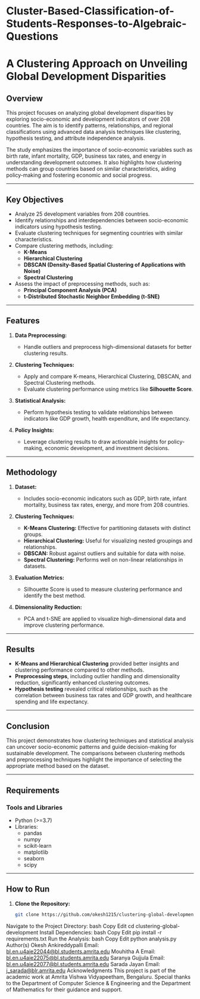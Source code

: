 # Cluster-Based-Classification-of-Students-Responses-to-Algebraic-Questions
# A Clustering Approach on Unveiling Global Development Disparities

## Overview
This project focuses on analyzing global development disparities by exploring socio-economic and development indicators of over 208 countries. The aim is to identify patterns, relationships, and regional classifications using advanced data analysis techniques like clustering, hypothesis testing, and attribute independence analysis.

The study emphasizes the importance of socio-economic variables such as birth rate, infant mortality, GDP, business tax rates, and energy in understanding development outcomes. It also highlights how clustering methods can group countries based on similar characteristics, aiding policy-making and fostering economic and social progress.

---

## Key Objectives
- Analyze 25 development variables from 208 countries.
- Identify relationships and interdependencies between socio-economic indicators using hypothesis testing.
- Evaluate clustering techniques for segmenting countries with similar characteristics.
- Compare clustering methods, including:
  - **K-Means**
  - **Hierarchical Clustering**
  - **DBSCAN (Density-Based Spatial Clustering of Applications with Noise)**
  - **Spectral Clustering**
- Assess the impact of preprocessing methods, such as:
  - **Principal Component Analysis (PCA)**
  - **t-Distributed Stochastic Neighbor Embedding (t-SNE)**

---

## Features
1. **Data Preprocessing:**  
   - Handle outliers and preprocess high-dimensional datasets for better clustering results.
   
2. **Clustering Techniques:**  
   - Apply and compare K-means, Hierarchical Clustering, DBSCAN, and Spectral Clustering methods.
   - Evaluate clustering performance using metrics like **Silhouette Score**.
   
3. **Statistical Analysis:**  
   - Perform hypothesis testing to validate relationships between indicators like GDP growth, health expenditure, and life expectancy.
   
4. **Policy Insights:**  
   - Leverage clustering results to draw actionable insights for policy-making, economic development, and investment decisions.

---

## Methodology
1. **Dataset:**  
   - Includes socio-economic indicators such as GDP, birth rate, infant mortality, business tax rates, energy, and more from 208 countries.

2. **Clustering Techniques:**  
   - **K-Means Clustering:** Effective for partitioning datasets with distinct groups.
   - **Hierarchical Clustering:** Useful for visualizing nested groupings and relationships.
   - **DBSCAN:** Robust against outliers and suitable for data with noise.
   - **Spectral Clustering:** Performs well on non-linear relationships in datasets.

3. **Evaluation Metrics:**  
   - Silhouette Score is used to measure clustering performance and identify the best method.

4. **Dimensionality Reduction:**  
   - PCA and t-SNE are applied to visualize high-dimensional data and improve clustering performance.

---

## Results
- **K-Means and Hierarchical Clustering** provided better insights and clustering performance compared to other methods.  
- **Preprocessing steps**, including outlier handling and dimensionality reduction, significantly enhanced clustering outcomes.  
- **Hypothesis testing** revealed critical relationships, such as the correlation between business tax rates and GDP growth, and healthcare spending and life expectancy.

---

## Conclusion
This project demonstrates how clustering techniques and statistical analysis can uncover socio-economic patterns and guide decision-making for sustainable development. The comparisons between clustering methods and preprocessing techniques highlight the importance of selecting the appropriate method based on the dataset.

---

## Requirements
### Tools and Libraries
- Python (>=3.7)
- Libraries:
  - pandas
  - numpy
  - scikit-learn
  - matplotlib
  - seaborn
  - scipy

---

## How to Run
1. **Clone the Repository:**
   ```bash
   git clone https://github.com/okesh1215/clustering-global-development.git
Navigate to the Project Directory:
bash
Copy
Edit
cd clustering-global-development
Install Dependencies:
bash
Copy
Edit
pip install -r requirements.txt
Run the Analysis:
bash
Copy
Edit
python analysis.py
Author(s)
Okesh Ankireddypalli
Email: bl.en.u4aie22044@bl.students.amrita.edu
Mouhitha A
Email: bl.en.u4aie22075@bl.students.amrita.edu
Saranya Gujjula
Email: bl.en.u4aie22077@bl.students.amrita.edu
Sarada Jayan
Email: j_sarada@blr.amrita.edu
Acknowledgments
This project is part of the academic work at Amrita Vishwa Vidyapeetham, Bengaluru. Special thanks to the Department of Computer Science & Engineering and the Department of Mathematics for their guidance and support.
